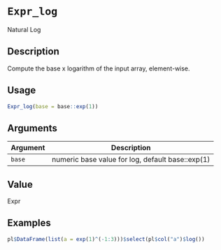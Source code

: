 # `Expr_log`

Natural Log


## Description

Compute the base x logarithm of the input array, element-wise.


## Usage

```r
Expr_log(base = base::exp(1))
```


## Arguments

Argument      |Description
------------- |----------------
`base`     |     numeric base value for log, default base::exp(1)


## Value

Expr


## Examples

```r
pl$DataFrame(list(a = exp(1)^(-1:3)))$select(pl$col("a")$log())
```


